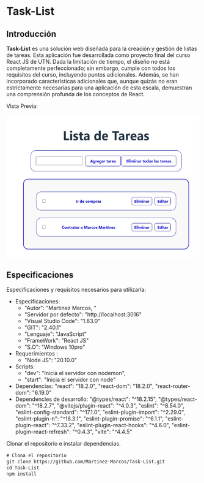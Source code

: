 # Task-List

## Introducción
**Task-List** es una solución web diseñada para la creación y gestión de listas de tareas. 
Esta aplicación fue desarrollada como proyecto final del curso React JS de UTN. Dada la limitación de tiempo, el diseño no está completamente perfeccionado; sin embargo, cumple con todos los requisitos del curso, incluyendo puntos adicionales. Además, se han incorporado características adicionales que, aunque quizás no eran estrictamente necesarias para una aplicación de esta escala, demuestran una comprensión profunda de los conceptos de React.

  Vista Previa:

  ![Preview](./public/preview.webp)

## Especificaciones

  Especificaciones y requisitos necesarios para utilizarla:

  - Especificaciones:
    - "Autor": "Martinez Marcos, "
    - "Servidor por defecto": "http://localhost:3016"
    - "Visual Studio Code": "1.83.0"
    - "GIT": "2.40.1"
    - "Lenguaje": "JavaScript"
    - "FrameWork": "React JS"
    - "S.O": "Windows 10pro"
  - Requerimientos :
    - "Node JS": "20.10.0"
  - Scripts:
    - "dev": "Inicia el servidor con nodemon",
     - "start": "Inicia el servidor con node"
  - Dependencias:
    "react": "18.2.0",
    "react-dom": "18.2.0",
    "react-router-dom": "6.19.0"
  - Dependencies de desarrollo:
    "@types/react": "^18.2.15",
    "@types/react-dom": "^18.2.7",
    "@vitejs/plugin-react": "^4.0.3",
    "eslint": "^8.54.0",
    "eslint-config-standard": "^17.1.0",
    "eslint-plugin-import": "^2.29.0",
    "eslint-plugin-n": "^16.3.1",
    "eslint-plugin-promise": "^6.1.1",
    "eslint-plugin-react": "^7.33.2",
    "eslint-plugin-react-hooks": "^4.6.0",
    "eslint-plugin-react-refresh": "^0.4.3",
    "vite": "^4.4.5"

  Clonar el repositorio e instalar dependencias.

  ```shell
  # Clona el repositorio  
  git clone https://github.com/Martinez-Marcos/Task-List.git
  cd Task-List
  npm install
  ```